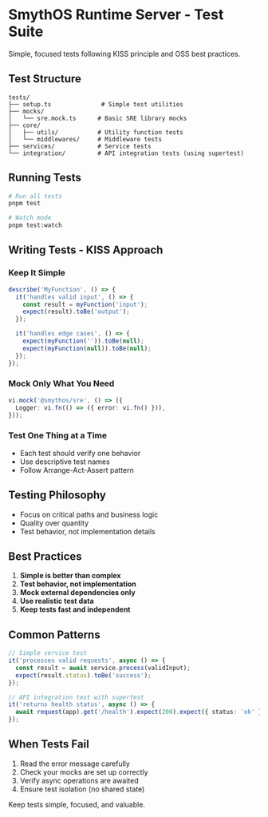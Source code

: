 # SmythOS Runtime Server - Test Suite

Simple, focused tests following KISS principle and OSS best practices.

## Test Structure

```
tests/
├── setup.ts              # Simple test utilities
├── mocks/
│   └── sre.mock.ts      # Basic SRE library mocks
├── core/
│   ├── utils/           # Utility function tests
│   └── middlewares/     # Middleware tests
├── services/            # Service tests
└── integration/         # API integration tests (using supertest)
```

## Running Tests

```bash
# Run all tests
pnpm test

# Watch mode
pnpm test:watch
```

## Writing Tests - KISS Approach

### Keep It Simple

```typescript
describe('MyFunction', () => {
  it('handles valid input', () => {
    const result = myFunction('input');
    expect(result).toBe('output');
  });

  it('handles edge cases', () => {
    expect(myFunction('')).toBe(null);
    expect(myFunction(null)).toBe(null);
  });
});
```

### Mock Only What You Need

```typescript
vi.mock('@smythos/sre', () => ({
  Logger: vi.fn(() => ({ error: vi.fn() })),
}));
```

### Test One Thing at a Time

- Each test should verify one behavior
- Use descriptive test names
- Follow Arrange-Act-Assert pattern

## Testing Philosophy

- Focus on critical paths and business logic
- Quality over quantity
- Test behavior, not implementation details

## Best Practices

1. **Simple is better than complex**
2. **Test behavior, not implementation**
3. **Mock external dependencies only**
4. **Use realistic test data**
5. **Keep tests fast and independent**

## Common Patterns

```typescript
// Simple service test
it('processes valid requests', async () => {
  const result = await service.process(validInput);
  expect(result.status).toBe('success');
});

// API integration test with supertest
it('returns health status', async () => {
  await request(app).get('/health').expect(200).expect({ status: 'ok' });
});
```

## When Tests Fail

1. Read the error message carefully
2. Check your mocks are set up correctly
3. Verify async operations are awaited
4. Ensure test isolation (no shared state)

Keep tests simple, focused, and valuable.
